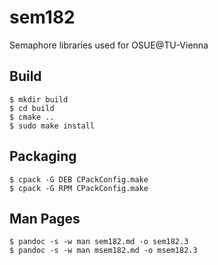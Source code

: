 sem182
======

Semaphore libraries used for OSUE@TU-Vienna

Build
-----
```
$ mkdir build
$ cd build
$ cmake ..
$ sudo make install
```

Packaging
---------
```
$ cpack -G DEB CPackConfig.make
$ cpack -G RPM CPackConfig.make
```

Man Pages
---------
```
$ pandoc -s -w man sem182.md -o sem182.3
$ pandoc -s -w man msem182.md -o msem182.3
```
